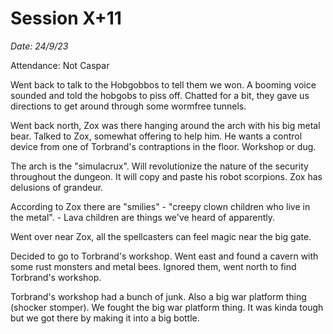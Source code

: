 # Session X+11

_Date: 24/9/23_

Attendance: Not Caspar

Went back to talk to the Hobgobbos to tell them we won. A booming voice sounded and told the hobgobs to piss off. Chatted for a bit, they gave us directions to get around through some wormfree tunnels.

Went back north, Zox was there hanging around the arch with his big metal bear. Talked to Zox, somewhat offering to help him. He wants a control device from one of Torbrand's contraptions in the floor. Workshop or dug.

The arch is the "simulacrux". Will revolutionize the nature of the security throughout the dungeon. It will copy and paste his robot scorpions. Zox has delusions of grandeur.

According to Zox there are "smilies" - "creepy clown children who live in the metal". - Lava children are things we've heard of apparently.

Went over near Zox, all the spellcasters can feel magic near the big gate.

Decided to go to Torbrand's workshop. Went east and found a cavern with some rust monsters and metal bees. Ignored them, went north to find Torbrand's workshop.

Torbrand's workshop had a bunch of junk. Also a big war platform thing (shocker stomper). We fought the big war platform thing. It was kinda tough but we got there by making it into a big bottle.

